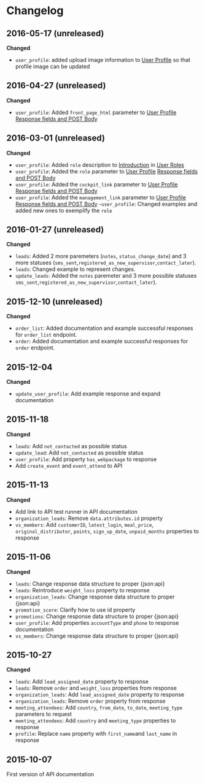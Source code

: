 # Changelog
## 2016-05-17 (unreleased)
__Changed__

- `user_profile`: added upload image information to [User Profile](#user-profile) so that profile image can be updated

## 2016-04-27 (unreleased)
__Changed__

- `user_profile`: Added `front_page_html` parameter to [User Profile](#user-profile) [Response fields and POST Body](#response-fields-and-post-body)
## 2016-03-01 (unreleased)
__Changed__

- `user_profile`: Added `role` description to [Introduction](#introduction) in [User Roles](#user-roles)
- `user_profile`: Added the `role` parameter to [User Profile](#user-profile) [Response fields and POST Body](#response-fields-and-post-body)
- `user_profile`: Added the `cockpit_link` parameter to [User Profile](#user-profile) [Response fields and POST Body](#response-fields-and-post-body)
- `user_profile`: Added the `management_link` parameter to [User Profile](#user-profile) [Response fields and POST Body](#response-fields-and-post-body)
-`user_profile`: Changed examples and added new ones to exemplify the `role`

## 2016-01-27 (unreleased)
__Changed__

- `leads`: Added 2 more paremeters (`notes`, `status_change_date`) and 3 more statuses (`sms_sent`,`registered_as_new_supervisor`,`contact_later`).
- `leads`: Changed example to represent changes.
- `update_leads`: Added the `notes` paremeter and 3 more possible statuses `sms_sent`,`registered_as_new_supervisor`,`contact_later`).

## 2015-12-10 (unreleased)
__Changed__

- `order_list`: Added documentation and example successful responses for `order_list` endpoint.
- `order`: Added documentation and example successful responses for `order` endpoint.

## 2015-12-04
__Changed__

- `update_user_profile`: Add example response and expand documentation

## 2015-11-18
__Changed__

- `leads`: Add `not_contacted` as possible status
- `update_lead`: Add `not_contacted` as possible status
- `user_profile`: Add property `has_webpackage` to response
- Add `create_event` and `event_attend` to API


## 2015-11-13
__Changed__

- Add link to API test runner in API documentation
- `organization_leads`: Remove `data.attributes.id` property
- `vs_members`: Add `customerID`, `latest_login`, `meal_price`, `original_distributor`, `points`, `sign_up_date`, `unpaid_months` properties to response


## 2015-11-06
__Changed__

- `leads`: Change response data structure to proper {json:api}
- `leads`: Reintroduce `weight_loss` property to response
- `organization_leads`: Change response data structure to proper {json:api}
- `promotion_score`: Clarify how to use id property
- `promotions`: Change response data structure to proper {json:api}
- `user_profile`: Add properties `accountType` and `phone` to response documentation
- `vs_members`: Change response data structure to proper {json:api}

## 2015-10-27
__Changed__

- `leads`: Add `lead_assigned_date` property to response
- `leads`: Remove `order` and `weight_loss` properties from response
- `organization_leads`: Add `lead_assigned_date` property to response
- `organization_leads`: Remove `order` property from response
- `meeting_attendees`: Add `country`, `from_date`, `to_date`, `meeting_type` parameters to request
- `meeting_attendees`: Add `country` and `meeting_type` properties to response
- `profile`: Replace `name` property with `first_name`and `last_name` in response

## 2015-10-07
First version of API documentation
